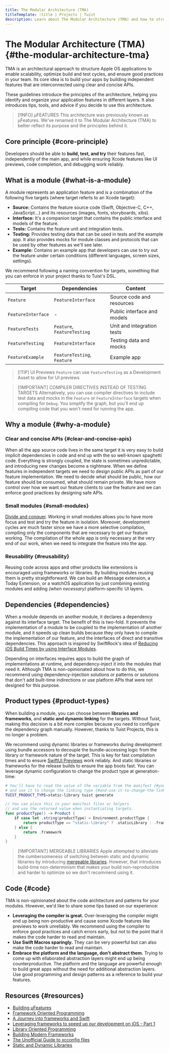 ```yaml
---
title: The Modular Architecture (TMA)
titleTemplate: :title | Projects | Tuist
description: Learn about The Modular Architecture (TMA) and how to structure your projects using it.
---
```


# The Modular Architecture (TMA) {#the-modular-architecture-tma}

TMA is an architectural approach to structure Apple OS applications to enable scalability, optimize build and test cycles, and ensure good practices in your team. Its core idea is to build your apps by building independent features that are interconnected using clear and concise APIs.

These guidelines introduce the principles of the architecture, helping you identify and organize your application features in different layers. It also introduces tips, tools, and advice if you decide to use this architecture.

> [!INFO] µFEATURES
> This architecture was previously known as µFeatures. We've renamed it to The Modular Architecture (TMA) to better reflect its purpose and the principles behind it.

## Core principle {#core-principle}

Developers should be able to **build, test, and try** their features fast, independently of the main app, and while ensuring Xcode features like UI previews, code completion, and debugging work reliably.

## What is a module {#what-is-a-module}

A module represents an application feature and is a combination of the following five targets (where target referts to an Xcode target):

- **Source:** Contains the feature source code (Swift, Objective-C, C++, JavaScript...) and its resources (images, fonts, storyboards, xibs).
- **Interface:** It's a companion target that contains the public interface and models of the feature.
- **Tests:** Contains the feature unit and integration tests.
- **Testing:** Provides testing data that can be used in tests and the example app. It also provides mocks for module classes and protocols that can be used by other features as we'll see later.
- **Example:** Contains an example app that developers can use to try out the feature under certain conditions (different languages, screen sizes, settings).

We recommend following a naming convention for targets, something that you can enforce in your project thanks to Tuist's DSL.

| Target             | Dependencies                | Content                     |
| ------------------ | --------------------------- | --------------------------- |
| `Feature`          | `FeatureInterface`          | Source code and resources   |
| `FeatureInterface` | -                           | Public interface and models |
| `FeatureTests`     | `Feature`, `FeatureTesting` | Unit and integration tests  |
| `FeatureTesting`   | `FeatureInterface`          | Testing data and mocks      |
| `FeatureExample`   | `FeatureTesting`, `Feature` | Example app                 |

> [!TIP] UI Previews
> `Feature` can use `FeatureTesting` as a Development Asset to allow for UI previews

> [!IMPORTANT] COMPILER DIRECTIVES INSTEAD OF TESTING TARGETS
> Alternatively, you can use compiler directives to include test data and mocks in the `Feature` or `FeatureInterface` targets when compiling for `Debug`. You simplify the graph, but you'll end up compiling code that you won't need for running the app.

## Why a module {#why-a-module}

### Clear and concise APIs {#clear-and-concise-apis}

When all the app source code lives in the same target it is very easy to build implicit dependencies in code and end up with the so well-known spaghetti code. Everything is strongly coupled, the state is sometimes unpredictable, and introducing new changes become a nightmare. When we define features in independent targets we need to design public APIs as part of our feature implementation. We need to decide what should be public, how our feature should be consumed, what should remain private. We have more control over how we want our feature clients to use the feature and we can enforce good practices by designing safe APIs.

### Small modules {#small-modules}

[Divide and conquer](https://en.wikipedia.org/wiki/Divide_and_conquer). Working in small modules allows you to have more focus and test and try the feature in isolation. Moreover, development cycles are much faster since we have a more selective compilation, compiling only the components that are necessary to get our feature working. The compilation of the whole app is only necessary at the very end of our work, when we need to integrate the feature into the app.

### Reusability {#reusability}

Reusing code across apps and other products like extensions is encouraged using frameworks or libraries. By building modules reusing them is pretty straightforward. We can build an iMessage extension, a Today Extension, or a watchOS application by just combining existing modules and adding _(when necessary)_ platform-specific UI layers.

## Dependencies {#dependencies}

When a module depends on another module, it declares a dependency against its interface target. The benefit of this is two-fold. It prevents the implementation of a module to be coupled to the implementation of another module, and it speeds up clean builds because they only have to compile the implementation of our feature, and the interfaces of direct and transitive dependencies. This approach is inspired by SwiftRock's idea of [Reducing iOS Build Times by using Interface Modules](https://swiftrocks.com/reducing-ios-build-times-by-using-interface-targets).

Depending on interfaces requires apps to build the graph of implementations at runtime, and dependency-inject it into the modules that need it. Although TMA is non-opinionated about how to do this, we recommend using dependency-injection solutions or patterns or solutions that don't add built-time indirections or use platform APIs that were not designed for this purpose.

## Product types {#product-types}

When building a module, you can choose between **libraries and frameworks**, and **static and dynamic linking** for the targets. Without Tuist, making this decision is a bit more complex because you need to configure the dependency graph manually. However, thanks to Tuist Projects, this is no longer a problem.

We recommend using dynamic libraries or frameworks during development using <LocalizedLink href="/guides/develop/projects/synthesized-files#bundle-accessors">bundle accessors</LocalizedLink> to decouple the bundle-accessing logic from the library or framework nature of the target. This is key for fast compilation times and to ensure [SwiftUI Previews](https://developer.apple.com/documentation/swiftui/previews-in-xcode) work reliably. And static libraries or frameworks for the release builds to ensure the app boots fast. You can leverage <LocalizedLink href="/guides/develop/projects/dynamic-configuration#configuration-through-environment-variables">dynamic configuration</LocalizedLink> to change the product type at generation-time:

```bash
# You'll have to read the value of the variable from the manifest {#youll-have-to-read-the-value-of-the-variable-from-the-manifest}
# and use it to change the linking type {#and-use-it-to-change-the-linking-type}
TUIST_PRODUCT_TYPE=static-library tuist generate
```

```swift
// You can place this in your manifest files or helpers
// and use the returned value when instantiating targets.
func productType() -> Product {
    if case let .string(productType) = Environment.productType {
        return productType == "static-library" ? .staticLibrary : .framework
    } else {
        return .framework
    }
}
```

> [!IMPORTANT] MERGEABLE LIBRARIES
> Apple attempted to alleviate the cumbersomeness of switching between static and dynamic libraries by introducing [mergeable libraries](https://developer.apple.com/documentation/xcode/configuring-your-project-to-use-mergeable-libraries). However, that introduces build-time non-determinism that makes your build non-reproducible and harder to optimize so we don't recommend using it.

## Code {#code}

TMA is non-opinionated about the code architecture and patterns for your modules. However, we'd like to share some tips based on our experience:

- **Leveraging the compiler is great.** Over-leveraging the compiler might end up being non-productive and cause some Xcode features like previews to work unreliably. We recommend using the compiler to enforce good practices and catch errors early, but not to the point that it makes the code harder to read and maintain.
- **Use Swift Macros sparingly.** They can be very powerful but can also make the code harder to read and maintain.
- **Embrace the platform and the language, don't abstract them.** Trying to come up with ellaborated abstraction layers might end up being counterproductive. The platform and the language are powerful enough to build great apps without the need for additional abstraction layers. Use good programming and design patterns as a reference to build your features.

## Resources {#resources}

- [Building µFeatures](https://speakerdeck.com/pepibumur/building-ufeatures)
- [Framework Oriented Programming](https://speakerdeck.com/pepibumur/framework-oriented-programming-mobilization-dot-pl)
- [A Journey into frameworks and Swift](https://speakerdeck.com/pepibumur/a-journey-into-frameworks-and-swift)
- [Leveraging frameworks to speed up our development on iOS - Part 1](https://developers.soundcloud.com/blog/leveraging-frameworks-to-speed-up-our-development-on-ios-part-1)
- [Library Oriented Programming](https://academy.realm.io/posts/justin-spahr-summers-library-oriented-programming/)
- [Building Modern Frameworks](https://developer.apple.com/videos/play/wwdc2014/416/)
- [The Unofficial Guide to xcconfig files](https://pewpewthespells.com/blog/xcconfig_guide.html)
- [Static and Dynamic Libraries](https://pewpewthespells.com/blog/static_and_dynamic_libraries.html)
